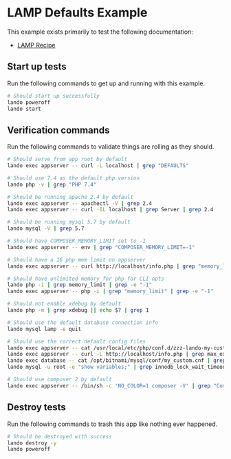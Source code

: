 # LAMP Defaults Example

This example exists primarily to test the following documentation:

* [LAMP Recipe](https://docs.lando.dev/lamp/config.html)

## Start up tests

Run the following commands to get up and running with this example.

```bash
# Should start up successfully
lando poweroff
lando start
```

## Verification commands

Run the following commands to validate things are rolling as they should.

```bash
# Should serve from app root by default
lando exec appserver -- curl -L localhost | grep "DEFAULTS"

# Should use 7.4 as the default php version
lando php -v | grep "PHP 7.4"

# Should be running apache 2.4 by default
lando exec appserver -- apachectl -V | grep 2.4
lando exec appserver -- curl -IL localhost | grep Server | grep 2.4

# Should be running mysql 5.7 by default
lando mysql -V | grep 5.7

# Should have COMPOSER_MEMORY_LIMIT set to -1
lando exec appserver -- env | grep "COMPOSER_MEMORY_LIMIT=-1"

# Should have a 1G php mem limit on appserver
lando exec appserver -- curl http://localhost/info.php | grep "memory_limit" | grep "1G"

# Should have unlimited memory for php for CLI opts
lando php -i | grep memory_limit | grep -e "-1"
lando exec appserver -- php -i | grep "memory_limit" | grep -e "-1"

# Should not enable xdebug by default
lando php -m | grep xdebug || echo $? | grep 1

# Should use the default database connection info
lando mysql lamp -e quit

# Should use the correct default config files
lando exec appserver -- cat /usr/local/etc/php/conf.d/zzz-lando-my-custom.ini | grep "; LANDOLAMPPHPINI"
lando exec appserver -- curl -L http://localhost/info.php | grep max_execution_time | grep 91
lando exec database -- cat /opt/bitnami/mysql/conf/my_custom.cnf | grep "LANDOLAMPMYSQLCNF"
lando mysql -u root -e "show variables;" | grep innodb_lock_wait_timeout | grep 121

# Should use composer 2 by default
lando exec appserver -- /bin/sh -c 'NO_COLOR=1 composer -V' | grep "Composer version 2."
```

## Destroy tests

Run the following commands to trash this app like nothing ever happened.

```bash
# Should be destroyed with success
lando destroy -y
lando poweroff
```
